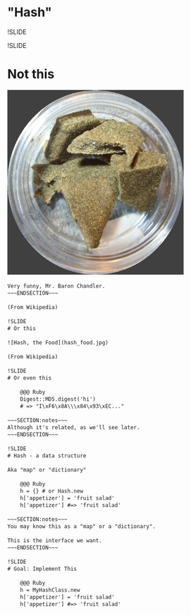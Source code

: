 # "Hash"

!SLIDE

!SLIDE
# Not this

![Hash, the Drug](hash_drug.jpg)

~~~SECTION:notes~~~
Very funny, Mr. Baron Chandler.
~~~ENDSECTION~~~

(From Wikipedia)

!SLIDE
# Or this

![Hash, the Food](hash_food.jpg)

(From Wikipedia)

!SLIDE
# Or even this

    @@@ Ruby
    Digest::MD5.digest('hi') 
    # => "I\xF6\x8A\\\x84\x93\xEC..."

~~~SECTION:notes~~~
Although it's related, as we'll see later.
~~~ENDSECTION~~~

!SLIDE
# Hash - a data structure

Aka "map" or "dictionary"

    @@@ Ruby
    h = {} # or Hash.new
    h['appetizer'] = 'fruit salad'
    h['appetizer'] #=> 'fruit salad'

~~~SECTION:notes~~~
You may know this as a "map" or a "dictionary".

This is the interface we want.
~~~ENDSECTION~~~

!SLIDE
# Goal: Implement This

    @@@ Ruby
    h = MyHashClass.new
    h['appetizer'] = 'fruit salad'
    h['appetizer'] #=> 'fruit salad'
